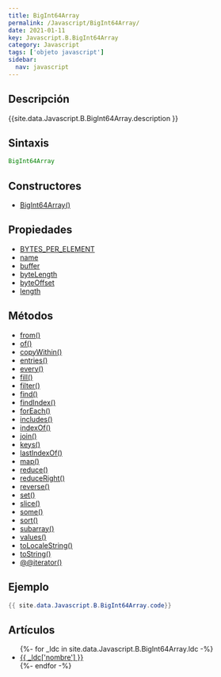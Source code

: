 ```yaml
---
title: BigInt64Array
permalink: /Javascript/BigInt64Array/
date: 2021-01-11
key: Javascript.B.BigInt64Array
category: Javascript
tags: ['objeto javascript']
sidebar: 
  nav: javascript
---
```


## Descripción
{{site.data.Javascript.B.BigInt64Array.description }}

## Sintaxis
~~~javascript
BigInt64Array
~~~

## Constructores
* [BigInt64Array()](/Javascript/BigInt64Array/BigInt64Array/)

## Propiedades
* [BYTES_PER_ELEMENT](/Javascript/BigInt64Array/BYTES_PER_ELEMENT/)
* [name](/Javascript/BigInt64Array/name/)
* [buffer](/Javascript/BigInt64Array/buffer/)
* [byteLength](/Javascript/BigInt64Array/byteLength/)
* [byteOffset](/Javascript/BigInt64Array/byteOffset/)
* [length](/Javascript/BigInt64Array/length/)

## Métodos
* [from()](/Javascript/BigInt64Array/from/)
* [of()](/Javascript/BigInt64Array/of/)
* [copyWithin()](/Javascript/BigInt64Array/copyWithin/)
* [entries()](/Javascript/BigInt64Array/entries/)
* [every()](/Javascript/BigInt64Array/every/)
* [fill()](/Javascript/BigInt64Array/fill/)
* [filter()](/Javascript/BigInt64Array/filter/)
* [find()](/Javascript/BigInt64Array/find/)
* [findIndex()](/Javascript/BigInt64Array/findIndex/)
* [forEach()](/Javascript/BigInt64Array/forEach/)
* [includes()](/Javascript/BigInt64Array/includes/)
* [indexOf()](/Javascript/BigInt64Array/indexOf/)
* [join()](/Javascript/BigInt64Array/join/)
* [keys()](/Javascript/BigInt64Array/keys/)
* [lastIndexOf()](/Javascript/BigInt64Array/lastIndexOf/)
* [map()](/Javascript/BigInt64Array/map/)
* [reduce()](/Javascript/BigInt64Array/reduce/)
* [reduceRight()](/Javascript/BigInt64Array/reduceRight/)
* [reverse()](/Javascript/BigInt64Array/reverse/)
* [set()](/Javascript/BigInt64Array/set/)
* [slice()](/Javascript/BigInt64Array/slice/)
* [some()](/Javascript/BigInt64Array/some/)
* [sort()](/Javascript/BigInt64Array/sort/)
* [subarray()](/Javascript/BigInt64Array/subarray/)
* [values()](/Javascript/BigInt64Array/values/)
* [toLocaleString()](/Javascript/BigInt64Array/toLocaleString/)
* [toString()](/Javascript/BigInt64Array/toString/)
* [@@iterator()](/Javascript/BigInt64Array/@@iterator/)

## Ejemplo
~~~java
{{ site.data.Javascript.B.BigInt64Array.code}}
~~~

## Artículos
<ul>
{%- for _ldc in site.data.Javascript.B.BigInt64Array.ldc -%}
   <li>
       <a href="{{_ldc['url'] }}">{{ _ldc['nombre'] }}</a>
   </li>
{%- endfor -%}
</ul>
